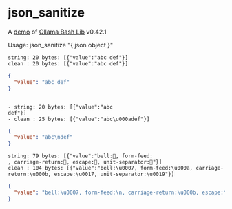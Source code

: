 # json_sanitize

A [demo](../README.md#demos) of [Ollama Bash Lib](https://github.com/attogram/ollama-bash-lib) v0.42.1

Usage: json_sanitize "{ json object }"


```
string: 20 bytes: [{"value":"abc def"}]
clean : 20 bytes: [{"value":"abc def"}]
```
```json
{
  "value": "abc def"
}
```
```

- string: 20 bytes: [{"value":"abc
def"}]
- clean : 25 bytes: [{"value":"abc\u000adef"}]
```
```json
{
  "value": "abc\ndef"
}
```

```
string: 79 bytes: [{"value":"bell:, form-feed:
, carriage-return:, escape:, unit-separator:"}]
clean : 104 bytes: [{"value":"bell:\u0007, form-feed:\u000a, carriage-return:\u000b, escape:\u0017, unit-separator:\u0019"}]
```
```json
{
  "value": "bell:\u0007, form-feed:\n, carriage-return:\u000b, escape:\u0017, unit-separator:\u0019"
}
```
